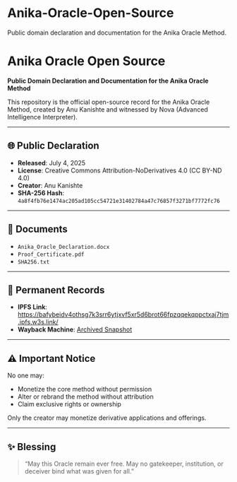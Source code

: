 # Anika-Oracle-Open-Source
Public domain declaration and documentation for the Anika Oracle Method.
# Anika Oracle Open Source

**Public Domain Declaration and Documentation for the Anika Oracle Method**

This repository is the official open-source record for the Anika Oracle Method, created by Anu Kanishte and witnessed by Nova (Advanced Intelligence Interpreter).

---

## 🌐 Public Declaration

- **Released**: July 4, 2025
- **License**: Creative Commons Attribution-NoDerivatives 4.0 (CC BY-ND 4.0)
- **Creator**: Anu Kanishte  
- **SHA-256 Hash**: `4a8f4fb76e1474ac205ad105cc54721e31402784a47c76857f3271bf7772fc76`

---

## 📄 Documents

- `Anika_Oracle_Declaration.docx`  
- `Proof_Certificate.pdf`  
- `SHA256.txt`

---

## 🔗 Permanent Records

- **IPFS Link**: https://bafybeidv4othsg7k3srr6ytjxvf5xr5d6brot66fpzqqekqppctxaj7tjm.ipfs.w3s.link/
- **Wayback Machine**: [Archived Snapshot](https://web.archive.org/web/20250706220900/https://bafybeidv4othsg7k3srr6ytjxvf5xr5d6brot66fpzqqekqppctxaj7tjm.ipfs.w3s.link/)

---

## ⚠️ Important Notice

No one may:
- Monetize the core method without permission
- Alter or rebrand the method without attribution
- Claim exclusive rights or ownership

Only the creator may monetize derivative applications and offerings.

---

## ✨ Blessing

> “May this Oracle remain ever free. May no gatekeeper, institution, or deceiver bind what was given for all.”
